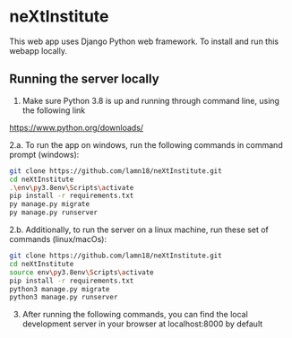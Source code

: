 # neXtInstitute


This web app uses Django Python web framework. To install and run this webapp locally.

## Running the server locally

1. Make sure Python 3.8 is up and running through command line, using the following link

  https://www.python.org/downloads/

2.a. To run the app on windows, run the following commands in command prompt (windows):

```bash
git clone https://github.com/lamn18/neXtInstitute.git
cd neXtInstitute
.\env\py3.8env\Scripts\activate
pip install -r requirements.txt
py manage.py migrate
py manage.py runserver
```

2.b. Additionally, to run the server on a linux machine, run these set of commands (linux/macOs):

```bash
git clone https://github.com/lamn18/neXtInstitute.git
cd neXtInstitute
source env\py3.8env\Scripts\activate
pip install -r requirements.txt
python3 manage.py migrate
python3 manage.py runserver
```

3. After running the following commands, you can find the local development server in your browser at localhost:8000 by default
